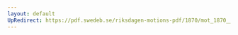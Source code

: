 ```yaml
---
layout: default
UpRedirect: https://pdf.swedeb.se/riksdagen-motions-pdf/1870/mot_1870__ak__00173/mot_1870__ak__00173_003.pdf
---
```

